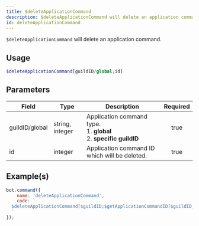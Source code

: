 ```yaml
---
title: $deleteApplicationCommand
description: $deleteApplicationCommand will delete an application command.
id: deleteApplicationCommand
---
```


`$deleteApplicationCommand` will delete an application command.

## Usage

```php
$deleteApplicationCommand[guildID/global;id]
```

## Parameters

| Field          | Type            | Description                                                                 | Required |
| -------------- | --------------- | --------------------------------------------------------------------------- | :------: |
| guildID/global | string, integer | Application command type. <br/> 1. **global** <br/> 2. **specific guildID** |   true   |
| id             | integer         | Application command ID which will be deleted.                               |   true   |

## Example(s)

```javascript
bot.command({
    name: 'deleteApplicationCommand',
    code: `
  $deleteApplicationCommand[$guildID;$getApplicationCommandID[$guildID;application-command-name]]
  `
});
```
